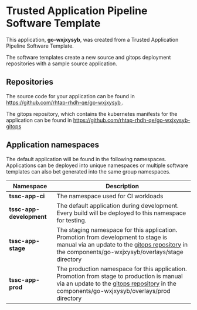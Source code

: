 # Trusted Application Pipeline Software Template

This application, **go-wxjxysyb**, was created from a Trusted Application Pipeline Software Template.

The software templates create a new source and gitops deployment repositories with a sample source application. 

## Repositories

The source code for your application can be found in [https://github.com/rhtap-rhdh-qe/go-wxjxysyb ](https://github.com/rhtap-rhdh-qe/go-wxjxysyb ).
 
The gitops repository, which contains the kubernetes manifests for the application can be found in 
[https://github.com/rhtap-rhdh-qe/go-wxjxysyb-gitops ](https://github.com/rhtap-rhdh-qe/go-wxjxysyb-gitops ) 

## Application namespaces 

The default application will be found in the following namespaces. Applications can be deployed into unique namespaces or multiple software templates can also bet generated into the same group namespaces.  

|  Namespace   |  Description   |  
| -------- | -------- |
| **tssc-app-ci** | The namespace used for CI workloads |
| **tssc-app-development** | The default application during development. Every build will be deployed to this namespace for testing. |
| **tssc-app-stage** | The staging namespace for this application. Promotion from development to stage is manual via an update to the [gitops repository](https://github.com/rhtap-rhdh-qe/go-wxjxysyb-gitops ) in the components/go-wxjxysyb/overlays/stage directory |
| **tssc-app-prod** | The production namespace for this application. Promotion from stage to production is manual via an update to the [gitops repository](https://github.com/rhtap-rhdh-qe/go-wxjxysyb-gitops ) in the components/go-wxjxysyb/overlays/prod directory |
